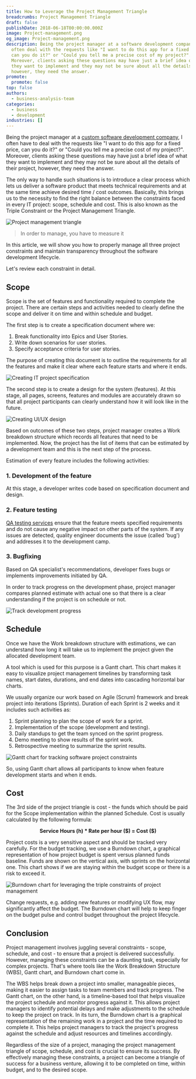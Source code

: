 ```yaml
---
title: How to Leverage the Project Management Triangle
breadcrumbs: Project Management Triangle
draft: false
publishDate: 2018-06-18T00:00:00.000Z
image: Project-management.png
og_image: Project-management.png
description: Being the project manager at a software development company, I
  often deal with the requests like "I want to do this app for a fixed price,
  can you do it?" or "Could you tell me a precise cost of my project?".
  Moreover, clients asking these questions may have just a brief idea of what
  they want to implement and they may not be sure about all the details,
  however, they need the answer.
promote:
  promote: false
top: false
authors:
  - business-analysis-team
categories:
  - business
  - development
industries: []
---
```

Being the project manager at a [custom software development company](https://anadea.info/services/custom-software-development), I often have to deal with the requests like "I want to do this app for a fixed price, can you do it?" or "Could you tell me a precise cost of my project?". Moreover, clients asking these questions may have just a brief idea of what they want to implement and they may not be sure about all the details of their project, however, they need the answer.

The only way to handle such situations is to introduce a clear process which lets us deliver a software product that meets technical requirements and at the same time achieve desired time / cost outcomes. Basically, this brings us to the necessity to find the right balance between the constraints faced in every IT project: scope, schedule and cost. This is also known as the Triple Constraint or the Project Management Triangle.

![Project management triangle](Project-triangle.png)

> In order to manage, you have to measure it

In this article, we will show you how to properly manage all three project constraints and maintain transparency throughout the software development lifecycle.

Let's review each constraint in detail.

## Scope

Scope is the set of features and functionality required to complete the project. There are certain steps and activities needed to clearly define the scope and deliver it on time and within schedule and budget.

The first step is to create a specification document where we:

1. Break functionality into Epics and User Stories.
2. Write down scenarios for user stories.
3. Specify acceptance criteria for user stories.

The purpose of creating this document is to outline the requirements for all the features and make it clear where each feature starts and where it ends.

![Creating IT project specification](Mind-maps.png)

The second step is to create a design for the system (features). At this stage, all pages, screens, features and modules are accurately drawn so that all project participants can clearly understand how it will look like in the future.

![Creating UI/UX design](ux-ui.png)

Based on outcomes of these two steps, project manager creates a Work breakdown structure which records all features that need to be implemented. Now, the project has the list of items that can be estimated by a development team and this is the next step of the process.

Estimation of every feature includes the following activities:

### 1. Development of the feature

At this stage, a developer writes code based on specification document and design.

### 2. Feature testing

[QA testing services](https://anadea.info/services/quality-assurance) ensure that the feature meets specified requirements and do not cause any negative impact on other parts of the system. If any issues are detected, quality engineer documents the issue (called 'bug') and addresses it to the development camp.

### 3. Bugfixing

Based on QA specialist's recommendations, developer fixes bugs or implements improvements initiated by QA.

In order to track progress on the development phase, project manager compares planned estimate with actual one so that there is a clear understanding if the project is on schedule or not.

![Track development progress](Schedule.png)

## Schedule

Once we have the Work breakdown structure with estimations, we can understand how long it will take us to implement the project given the allocated development team.

A tool which is used for this purpose is a Gantt chart. This chart makes it easy to visualize project management timelines by transforming task names, start dates, durations, and end dates into cascading horizontal bar charts.

We usually organize our work based on Agile (Scrum) framework and break project into iterations (Sprints). Duration of each Sprint is 2 weeks and it includes such activities as:

1. Sprint planning to plan the scope of work for a sprint.
2. Implementation of the scope (development and testing).
3. Daily standups to get the team synced on the sprint progress.
4. Demo meeting to show results of the sprint work.
5. Retrospective meeting to summarize the sprint results.

![Gantt chart for tracking software project constraints](Gantt-chart.png)

So, using Gantt chart allows all participants to know when feature development starts and when it ends.

## Cost

The 3rd side of the project triangle is cost - the funds which should be paid for the Scope implementation within the planned Schedule. Cost is usually calculated by the following formula:

<p align="center"><b>Service Hours (h) * Rate per hour ($) = Cost ($)</b></p>

Project costs is a very sensitive aspect and should be tracked very carefully. For the budget tracking, we use a Burndown chart, a graphical representation of how project budget is spent versus planned funds baseline. Funds are shown on the vertical axis, with sprints on the horizontal one. This chart shows if we are staying within the budget scope or there is a risk to exceed it.

![Burndown chart for leveraging the triple constraints of project management](Burndown-chart.png)

Change requests, e.g. adding new features or modifying UX flow, may significantly affect the budget. The Burndown chart will help to keep finger on the budget pulse and control budget throughout the project lifecycle.

## Conclusion

Project management involves juggling several constraints - scope, schedule, and cost - to ensure that a project is delivered successfully. However, managing these constraints can be a daunting task, especially for complex projects. That's where tools like the Work Breakdown Structure (WBS), Gantt chart, and Burndown chart come in.

The WBS helps break down a project into smaller, manageable pieces, making it easier to assign tasks to team members and track progress. The Gantt chart, on the other hand, is a timeline-based tool that helps visualize the project schedule and monitor progress against it. This allows project managers to identify potential delays and make adjustments to the schedule to keep the project on track. In its turn, the Burndown chart is a graphical representation of the remaining work in a project and the time required to complete it. This helps project managers to track the project's progress against the schedule and adjust resources and timelines accordingly.

Regardless of the size of a project, managing the project management triangle of scope, schedule, and cost is crucial to ensure its success. By effectively managing these constraints, a project can become a triangle of success for a business venture, allowing it to be completed on time, within budget, and to the desired scope.
